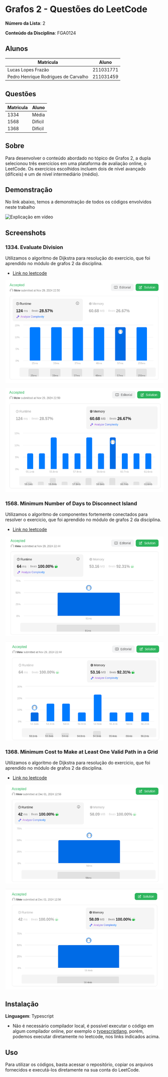 # Grafos 2 - Questões do LeetCode

**Número da Lista**: 2<br>

**Conteúdo da Disciplina**: FGA0124<br>

## Alunos

| Matricula                            | Aluno     |
| ------------------------------------ | --------- |
| Lucas Lopes Frazão                   | 211031771 |
| Pedro Henrique Rodrigues de Carvalho | 211031459 |

## Questões

| Matricula | Aluno   |
| --------- | ------- |
| 1334      | Média   |
| 1568      | Difícil |
| 1368      | Difícil |

## Sobre

Para desenvolver o conteúdo abordado no tópico de Grafos 2, a dupla selecionou três exercícios em uma plataforma de avaliação online, o LeetCode. Os exercícios escolhidos incluem dois de nível avançado (difíceis) e um de nível intermediário (médio).

## Demonstração

No link abaixo, temos a demonstração de todos os códigos envolvidos neste trabalho

![Explicação em vídeo](https://youtu.be/sRpfV4zCBu4?si=ZvAnVrEnONaQ-xZv)

## Screenshots

### 1334. Evaluate Division

Utilizamos o algoritmo de Dijkstra para resolução do exercicio, que foi aprendido no módulo de grafos 2 da disciplina.

- [Link no leetcode](https://leetcode.com/problems/find-the-city-with-the-smallest-number-of-neighbors-at-a-threshold-distance/description/)

![1334_1_LeetCode](./assets/1334_1.png)

![1334_2_LeetCode](./assets/1334_2.png)

### 1568. Minimum Number of Days to Disconnect Island

Utilizamos o algoritmo de componentes fortemente conectados para resolver o exercicio, que foi aprendido no módulo de grafos 2 da disciplina.

- [Link no leetcode](https://leetcode.com/problems/minimum-number-of-days-to-disconnect-island/description/)

![1568_1_LeetCode](./assets/1568_1.png)

![1568_2_LeetCode](./assets/1568_2.png)

### 1368. Minimum Cost to Make at Least One Valid Path in a Grid

Utilizamos o algoritmo de Dijkstra para resolução do exercicio, que foi aprendido no módulo de grafos 2 da disciplina.

- [Link no leetcode](https://leetcode.com/problems/minimum-cost-to-make-at-least-one-valid-path-in-a-grid/description/)

![1368_1_LeetCode](./assets/1368_1.png)

![1368_2_LeetCode](./assets/1368_2.png)

## Instalação

**Linguagem**: Typescript<br>

- Não é necessário compilador local, é possível executar o código em algum compilador online, por exemplo o [typescriptlang](https://typescriptlang.org/play/), porém, podemos executar diretamente no leetcode, nos links indicados acima.

## Uso

Para utilizar os códigos, basta acessar o repositório, copiar os arquivos fornecidos e executá-los diretamente na sua conta do LeetCode.
